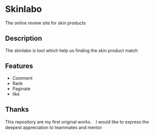 # Skinlabo

The online review site for skin products

## Description

The skinlabo is tool which help us finding the skin product match

## Features

- Comment
- Rank
- Paginate
- like

## Thanks

This repository are my first original works.　I would like to express the deepest appreciation to teammates and mentor

